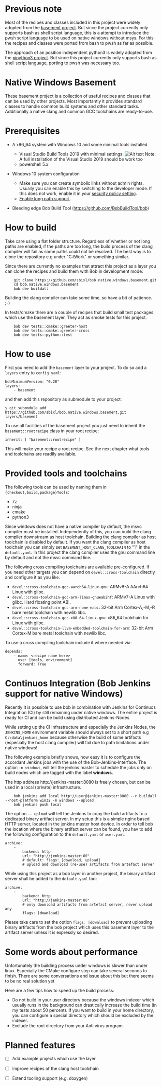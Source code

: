 # Previous note

Most of the recipes and classes included in this project were widely adopted from the [basement project](https://github.com/BobBuildTool/basement). But since the project currently only
 supports bash as shell script language, this is a attempt to introduce the pwsh script
 language to be used on native windows without msys. For this the recipes and classes were ported from bash to pwsh as far as possible.

The approach of an position independent python3 is widely adopted from the [pipython3 project](https://github.com/mahaase/pipython3). But since this project currently only supports bash as shell script language, porting to pwsh was necessary too.

# Native Windows Basement

These basement project is a collection of useful recipes and classes that can be
used by other projects. Most importantly it provides standard classes
to handle common build systems and other standard tasks. Additionally a native clang
and common GCC toolchains are ready-to-use.

# Prerequisites

* A x86_64 system with Windows 10 and some minimal tools installed
  * Visual Studio Build Tools 2019 with minimal settings:
    ![Alt text](doc/vs_build_tools_2019_setup.PNG "Visual Studio Build Tools 2019")
    Note: A full installation of the Visual Studio 2019 should be work too
  * powershell 5.x

* Windows 10 system configuration
  * Make sure you can create symbolic links without admin rights. Usually you can enable
    this by switching to the developer mode. If this does not work, enable it in your [security policy setting](https://docs.microsoft.com/en-us/windows/security/threat-protection/security-policy-settings/create-symbolic-links).
  * [Enable long path support](https://www.msftnext.com/how-to-enable-ntfs-long-paths-in-windows-10/).
* Bleeding edge Bob Build Tool (https://github.com/BobBuildTool/bob)

# How to build

Take care using a flat folder structure. Regardless of whether or not long paths are enabled, if the paths are too long, the build process of the clang compiler will fail as some paths could not be resolved. The best way is to clone the repository e.g under "C:\Work" or something similar.

Since there are currently no examples that attract this project as a layer you
can clone the recipes and build them with Bob in development mode:

```shell
    git clone https://github.com/sbixl/bob.native.windows.basement.git
    cd bob.native.windows.basement
    bob dev buildall
```

Building the clang compiler can take some time, so have a bit of patience. ;-)

In tests/cmake there are a couple of recipes that build small test packages which use the basement layer. They act as smoke tests for this project.

```shell
    bob dev tests::cmake::greeter-host
    bob dev tests::cmake::greeter-cross
    bob dev tests::python::test
```

# How to use

First you need to add the `basement` layer to your project. To do so add a
`layers` entry to `config.yaml`:

    bobMinimumVersion: "0.20"
    layers:
        - basement

and then add this repository as submodule to your project:

    $ git submodule add https://github.com/sbixl/bob.native.windows.basement.git layers/basement

To use all facilities of the basement project you just need to inherit the `basement::rootrecipe`
class in your root recipe:

    inherit: [ "basement::rootrecipe" ]

This will make your recipe a root recipe. See the next chapter what tools
and toolchains are readily available.

# Provided tools and toolchains

The following tools can be used by naming them in `{checkout,build,package}Tools`:

* 7z
* ninja
* cmake
* python3

Since windows does not have a native compiler by default, the msvc compiler must
be installed. Independently of this, you can build the clang compiler downstream
as host toolchain. Building the clang compiler as host toolchain is disabled by default.
If you want the clang compiler as host toolchain you can simply set `BASEMENT_HOST_CLANG_TOOLCHAIN` to "1" in the `default.yaml`. In this project
the clang compiler uses the gnu command line by default and not the msvc command line.

The following cross compiling toolchains are available pre-configured. If you need
other targets you can depend on `devel::cross-toolchain` directly and configure it
as you like.

* `devel::cross-toolchain-gcc-aarch64-linux-gnu`: ARMv8-A AArch64 Linux with glibc.
* `devel::cross-toolchain-gcc-arm-linux-gnueabihf`: ARMv7-A Linux with glibc. Hard
  floating point ABI.
* `devel::cross-toolchain-gcc-arm-none-eabi`: 32-bit Arm Cortex-A,-M,-R bare metal toolchain with
  newlib libc.
* `devel::cross-toolchain-gcc-x86_64-linux-gnu`: x86_64 toolchain for Linux with glibc.
* `devel::cross-toolchain-llvm-embedded-toolchain-for-arm`: 32-bit Arm Cortex-M bare metal toolchain with newlib libc.

To use a cross compiling toolchain include it where needed via:

    depends:
        - name: <recipe name here>
          use: [tools, environment]
          forward: True

# Continuos Integration (Bob Jenkins support for native Windows) 

Recently it is possible to use bob in combination with Jenkins for Continuos Integration (CI) by still 
remaining under native windows. The entire project is ready for CI and can be build using distributed 
Jenkins-Nodes.

While setting up the CI infrastructure and especially the Jenkins Nodes, the `JENKINS_HOME`
environment variable should always set to a short path e.g `C:\data\jenkins_home` because
otherwise the build of some artifacts (especially the host clang compiler) will fail due to
path limitations under native windows!

The following example briefly shows, how easy it is to configure the accordant Jenkins jobs with the 
use of the Bob-Jenkins-Interface. The option `-n windows`, will tell the jenkins master to schedule 
the jobs only on build nodes which are tagged with the label **windows**. 

The http address http://jenkins-master:8080 is freely chosen, but can be used in a local (private) infrastructure.

```shell
    bob jenkins add local http://user@jenkins-master:8080 --r buildall --host-platform win32 -n windows --upload
    bob jenkins push local
```

The option `-- upload` will tell the Jenkins to copy the build artifacts to a dedicated binary artifact 
server. In my setup this is a simple nginx based HTTP server, located in the jenkins master host device. 
In order to tell bob the location where the binary artifact server can be found, you hav to add the 
following configuration to the `default.yaml` or `user.yaml`:

    archive:
        -
            backend: http
            url: "http://jenkins-master:80"
            # default: flags: [download, upload]
            # upload and download (re-use) artifacts from artefact server

While using this project as a bob layer in another project, the binary artifact server 
shall be added to the `default.yaml` too:

    archive:
        -
            backend: http
            url: "http://jenkins-master:80"
            # only download artifacts from artefact server, never upload any
            flags: [download]

Please take care to set the option `flags: [download]` to prevent uploading binary artifacts
from the bob project which uses this basement layer to the artifact server unless it is expressly so desired.

# Some words about performance

Unfortunately the building process under windows is slower than under linux. Especially
the CMake configure step can take several seconds to finish. There are some conversations
and issue about this but there seems to be no real solution yet.

Here are a few tips how to speed up the build process:

* Do not build in your user directory because the windows indexer which usually runs
  in the background can drastically increase the build time (in my tests about 50 percent).
  If you want to build in your home directory, you can configure a special directory
  which should be excluded by the indexer.
* Exclude the root directory from your Anti virus program.

# Planned features

- [ ] Add example projects which use the layer
- [ ] Improve recipes of the clang host toolchain
- [ ] Extend tooling support (e.g. doxygen)

